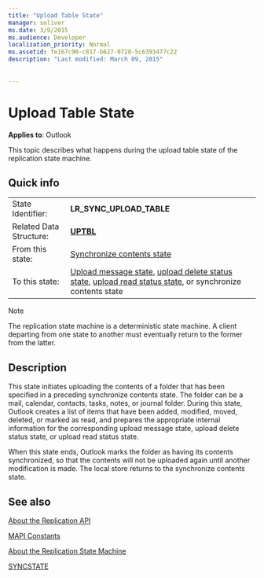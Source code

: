 ```yaml
---
title: "Upload Table State"
manager: soliver
ms.date: 3/9/2015
ms.audience: Developer
localization_priority: Normal
ms.assetid: fe167c90-c817-b627-0728-5c6393477c22
description: "Last modified: March 09, 2015"
 
 
---
```


# Upload Table State

  
  
**Applies to**: Outlook 
  
 This topic describes what happens during the upload table state of the replication state machine. 
  
## Quick info

|||
|:-----|:-----|
|State Identifier:  <br/> |**LR_SYNC_UPLOAD_TABLE** <br/> |
|Related Data Structure:  <br/> |**[UPTBL](uptbl.md)** <br/> |
|From this state:  <br/> |[Synchronize contents state](synchronize-contents-state.md) <br/> |
|To this state:  <br/> |[Upload message state](upload-message-state.md), [upload delete status state](upload-delete-status-state.md), [upload read status state](upload-read-status-state.md), or synchronize contents state  <br/> |
   
> [!NOTE]
> The replication state machine is a deterministic state machine. A client departing from one state to another must eventually return to the former from the latter. 
  
## Description

This state initiates uploading the contents of a folder that has been specified in a preceding synchronize contents state. The folder can be a mail, calendar, contacts, tasks, notes, or journal folder. During this state, Outlook creates a list of items that have been added, modified, moved, deleted, or marked as read, and prepares the appropriate internal information for the corresponding upload message state, upload delete status state, or upload read status state.
  
When this state ends, Outlook marks the folder as having its contents synchronized, so that the contents will not be uploaded again until another modification is made. The local store returns to the synchronize contents state.
  
## See also



[About the Replication API](about-the-replication-api.md)
  
[MAPI Constants](mapi-constants.md)
  
[About the Replication State Machine](about-the-replication-state-machine.md)
  
[SYNCSTATE](syncstate.md)

